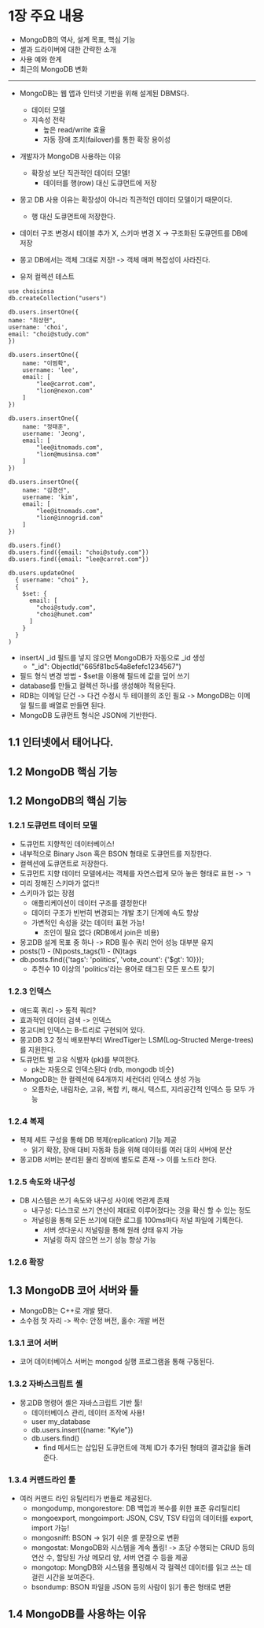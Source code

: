 # 1장 주요 내용
- MongoDB의 역사, 설계 목표, 핵심 기능
- 셸과 드라이버에 대한 간략한 소개
- 사용 예와 한계
- 최근의 MongoDB 변화

---

- MongoDB는 웹 앱과 인터넷 기반을 위해 설계된 DBMS다.
  - 데이터 모델
  - 지속성 전략
    - 높은 read/write 효율
    - 자동 장애 조치(failover)를 통한 확장 용이성
- 개발자가 MongoDB 사용하는 이유
  - 확장성 보단 직관적인 데이터 모델!
    - 데이터를 행(row) 대신 도큐먼트에 저장


- 몽고 DB 사용 이유는 확장성이 아니라 직관적인 데이터 모델이기 때문이다.
  - 행 대신 도큐먼트에 저장한다.
- 데이터 구조 변경시 테이블 추가 X, 스키마 변경 X -> 구조화된 도큐먼트를 DB에 저장
- 몽고 DB에서는 객체 그대로 저장! -> 객체 매퍼 복잡성이 사라진다.
- 유저 컬렉션 테스트
```mongodb-json
use choisinsa
db.createCollection("users")

db.users.insertOne({
name: "최상현",
username: 'choi',
email: "choi@study.com"
})

db.users.insertOne({
    name: "이범확",
    username: 'lee',
    email: [
        "lee@carrot.com",
        "lion@nexon.com"
    ]
})

db.users.insertOne({
    name: "정태훈",
    username: 'Jeong',
    email: [
        "lee@itnomads.com",
        "lion@musinsa.com"
    ]
})

db.users.insertOne({
    name: "김경선",
    username: 'kim',
    email: [
        "lee@itnomads.com",
        "lion@innogrid.com"
    ]
})

db.users.find()
db.users.find({email: "choi@study.com"})
db.users.find({email: "lee@carrot.com"})

db.users.updateOne(
  { username: "choi" },
  {
    $set: {
      email: [
        "choi@study.com",
        "choi@hunet.com"
      ]
    }
  }
)
```
- insert시 _id 필드를 넣지 않으면 MongoDB가 자동으로 _id 생성
  - "_id": ObjectId("665f81bc54a8efefc1234567")
- 필드 형식 변경 방법 - $set을 이용해 필드에 값을 덮어 쓰기
- database를 만들고 컬렉션 하나를 생성해야 적용된다.
- RDB는 이메일 단건 -> 다건 수정시 두 테이블의 조인 필요 -> MongoDB는 이메일 필드를 배열로 만들면 된다.
- MongoDB 도큐먼트 형식은 JSON에 기반한다.

## 1.1 인터넷에서 태어나다.

## 1.2 MongoDB 핵심 기능








## 1.2 MongoDB의 핵심 기능

### 1.2.1 도큐먼트 데이터 모델
- 도큐먼트 지향적인 데이터베이스!
- 내부적으로 Binary Json 혹은 BSON 형태로 도큐먼트를 저장한다.
- 컬렉션에 도큐먼트로 저장한다.
- 도큐먼트 지향 데이터 모델에서는 객체를 자연스럽게 모아 놓은 형태로 표현 -> ㄱ
- 미리 정해진 스키마가 없다!! 
- 스키마가 없는 장점
  - 애플리케이션이 데이터 구조를 결정한다!
  - 데이터 구조가 빈번히 변경되는 개발 초기 단계에 속도 향상
  - 가변적인 속성을 갖는 데이터 표현 가능!
    - 조인이 필요 없다 (RDB에서 join은 비용)
- 몽고DB 설계 목표 중 하나 -> RDB 필수 쿼리 언어 성능 대부분 유지
- posts(1) - (N)posts_tags(1) - (N)tags
- db.posts.find({'tags': 'politics', 'vote_count': {'$gt': 10}});
  - 추천수 10 이상의 'politics'라는 용어로 태그된 모든 포스트 찾기

### 1.2.3 인덱스
- 애드훅 쿼리 -> 동적 쿼리?
- 효과적인 데이터 검색 -> 인덱스
- 몽고디비 인덱스는 B-트리로 구현되어 있다.
- 몽고DB 3.2 정식 배포판부터 WiredTiger는 LSM(Log-Structed Merge-trees)를 지원한다.
- 도큐먼트 별 고유 식별자 (pk)를 부여한다.
  - pk는 자동으로 인덱스된다 (rdb, mongodb 비슷)
- MongoDB는 한 컬렉션에 64개까지 세컨더리 인덱스 생성 가능
  - 오름차순, 내림차순, 고유, 복합 키, 해시, 텍스트, 지리공간적 인덱스 등 모두 가능

### 1.2.4 복제
- 복제 세트 구성을 통해 DB 복제(replication) 기능 제공
  - 읽기 확장, 장애 대비 자동화 등을 위해 데이터를 여러 대의 서버에 분산
- 몽고DB 서버는 분리된 물리 장비에 별도로 존재 -> 이를 노드라 한다.

### 1.2.5 속도와 내구성
- DB 시스템은 쓰기 속도와 내구성 사이에 역관계 존재
  - 내구성: 디스크로 쓰기 연산이 제대로 이루어졌다는 것을 확신 할 수 있는 정도
  - 저널링을 통해 모든 쓰기에 대한 로그를 100ms마다 저널 파일에 기록한다.
    - 서버 셧다운시 저널링을 통해 원래 상태 유지 가능
    - 저널링 하지 않으면 쓰기 성능 향상 가능

### 1.2.6 확장

## 1.3 MongoDB 코어 서버와 툴
- MongoDB는 C++로 개발 됐다.
- 소수점 첫 자리 -> 짝수: 안정 버전, 홀수: 개발 버전

### 1.3.1 코어 서버
- 코어 데이터베이스 서버는 mongod 실행 프로그램을 통해 구동된다.

### 1.3.2 자바스크립트 셸
- 몽고DB 명령어 셸은 자바스크립트 기반 툴!
  - 데이터베이스 관리, 데이터 조작에 사용!
  - user my_database
  - db.users.insert({name: "Kyle"})
  - db.users.find()
    - find 메서드는 삽입된 도큐먼트에 객체 ID가 추가된 형태의 결과값을 돌려준다.

### 1.3.4 커맨드라인 툴
- 여러 커맨드 라인 유틸리티가 번들로 제공된다.
  - mongodump, mongorestore: DB 백업과 복수를 위한 표준 유리틸리티
  - mongoexport, mongoimport: JSON, CSV, TSV 타입의 데이터를 export, import 가능!
  - mongosniff: BSON -> 읽기 쉬운 셸 문장으로 변환
  - mongostat: MongoDB와 시스템을 계속 폴링! -> 초당 수행되는 CRUD 등의 연산 수, 할당된 가상 메모리 양, 서버 연결 수 등을 제공
  - mongotop: MongDB와 시스템을 폴링해서 각 컬렉션 데이터를 읽고 쓰는 데 걸린 시간을 보여준다.
  - bsondump: BSON 파일을 JSON 등의 사람이 읽기 좋은 형태로 변환

## 1.4 MongoDB를 사용하는 이유
